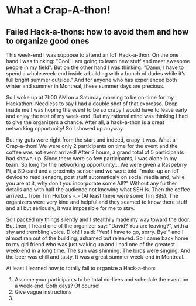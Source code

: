 # What a Crap-A-thon!
## Failed Hack-a-thons: how to avoid them and how to organize good ones

This week-end I was suppose to attend an IoT Hack-a-thon. On the one hand I was thinking: "Cool! I am going to learn new stuff and meet awesome people in my field". But on the other hand I was thinking: "Damn, I have to spend a whole week-end inside a building with a bunch of dudes while it's full bright summer outside." And for anyone who has experienced both winter and summer in Montreal, these summer days are precious.

So I woke up at 7h00 AM on a Saturday morning to be on-time for my Hackathon. Needless to say I had a double shot of that expresso. Deep inside me I was hoping the event to be so crapy I would have to leave early and enjoy the rest of my week-end. But my rational mind was thinking I had to give the organizers a chance. After all, a hack-a-thon is a great networking opportunity! So I showed up anyway.

But my guts were right from the start and indeed, crapy it was. What a Crap-a-thon! We were only 2 participants on time for the event and the coffee was not event arrived! After 2 hours, a grand total of 5 participants had shown-up. Since there were so few participants, I was alone in my team. So long for the networking opportunity... We were given a Raspebrry Pi, a SD card and a proximity sensor and we were told: "make-up an IoT device to read sensors, post stuff automaticaly on social media and, while you are at it, why don't you incorporate some AI!?" Without any further details and with half the audience not knowing what SSH is. Then the coffee arrived... from Tim Hortons -_- (At least there were some Tim Bits). The organizers were very kind and helpful and they seamed to know there stuff and all but seriously, it was impossible for me to stay. 

So I packed my things silently and I stealthily made my way toward the door. But then, I heard one of the organizer say: "David? You are leaving?", with a shy and trembling voice. D'oh! I said: "Yes! I have to go, sorry. Bye!" and I almost ran out of the building, ashamed but releaved. So I came back home to my girl friend who was just waking up and I had one of the greatest week-end in a long time. The sun was shinning. The birds were singing. And the beer was chill and tasty. It was a great summer week-end in Montreal.




At least I learned how to totally fail to organize a Hack-a-thon:

1. Assume your participants to be total no-lives and schedule the event on a week-end. Both days? Of course!
2. Give vague instructions
3. 
